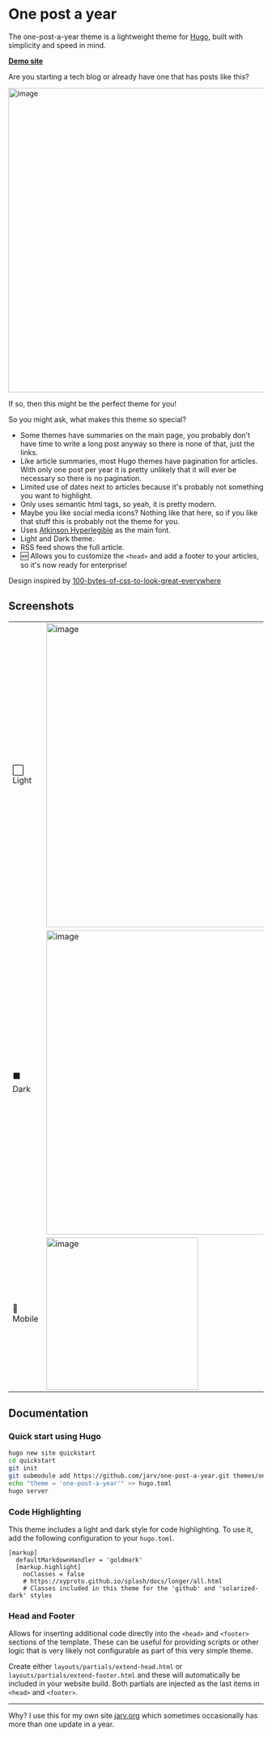 # One post a year

The one-post-a-year theme is a lightweight theme for [Hugo](https://gohugo.io), built with simplicity and speed in mind.

**[Demo site](https://jarv.github.io/one-post-a-year/)**

Are you starting a tech blog or already have one that has posts like this?

[<img width="600" alt="image" src="https://user-images.githubusercontent.com/749175/258733617-ba1f0276-45fa-4495-97cc-420257cdc4e5.png">](https://jarv.github.io/one-post-a-year/)

If so, then this might be the perfect theme for you!

So you might ask, what makes this theme so special?

- Some themes have summaries on the main page, you probably don't have time to write a long post anyway so there is none of that, just the links.
- Like article summaries, most Hugo themes have pagination for articles. With only one post per year it is pretty unlikely that it will ever be necessary so there is no pagination.
- Limited use of dates next to articles because it's probably not something you want to highlight.
- Only uses semantic html tags, so yeah, it is pretty modern.
- Maybe you like social media icons? Nothing like that here, so if you like that stuff this is probably not the theme for you.
- Uses [Atkinson Hyperlegible](https://en.wikipedia.org/wiki/Atkinson_Hyperlegible) as the main font.
- Light and Dark theme.
- RSS feed shows the full article.
- 🆕 Allows you to customize the `<head>` and add a footer to your articles, so it's now ready for enterprise!

Design inspired by [100-bytes-of-css-to-look-great-everywhere](https://dev.to/swyx/100-bytes-of-css-to-look-great-everywhere-19pd)

## Screenshots

<table>
<tr><td>⬜️ Light</td><td><img width="600" alt="image" src="https://github.com/jarv/one-post-a-year/assets/749175/b6fd30ae-b35a-40fe-8621-1a9c52b2a458"></td></tr>
<tr><td>⬛️ Dark</td><td><img width="600" alt="image" src="https://github.com/jarv/one-post-a-year/assets/749175/9016c2c3-778c-4ee5-85d4-98e65775017c"></td></tr>
<tr><td>📱Mobile</td><td><img width="300" alt="image" src="https://github.com/jarv/one-post-a-year/assets/749175/a8fa82b5-0bb4-4274-ac62-e6b0fecad987"></td></tr>
</table>


## Documentation

### Quick start using Hugo

```bash
hugo new site quickstart
cd quickstart
git init
git submodule add https://github.com/jarv/one-post-a-year.git themes/one-post-a-year
echo "theme = 'one-post-a-year'" >> hugo.toml
hugo server
```

### Code Highlighting

This theme includes a light and dark style for code highlighting.
To use it, add the following configuration to your `hugo.toml`.

```
[markup]
  defaultMarkdownHandler = 'goldmark'
  [markup.highlight]
    noClasses = false
    # https://xyproto.github.io/splash/docs/longer/all.html
    # Classes included in this theme for the 'github' and 'solarized-dark' styles
```

### Head and Footer

Allows for inserting additional code directly into the `<head>` and `<footer>` sections of the template.
These can be useful for providing scripts or other logic that is very likely not configurable as part of this very simple theme.

Create either `layouts/partials/extend-head.html` or `layouts/partials/extend-footer.html` and these will automatically be included in your website build.
Both partials are injected as the last items in `<head>` and `<footer>`.

---
Why? I use this for my own site [jarv.org](https://jarv.org) which sometimes occasionally has more than one update in a year.
